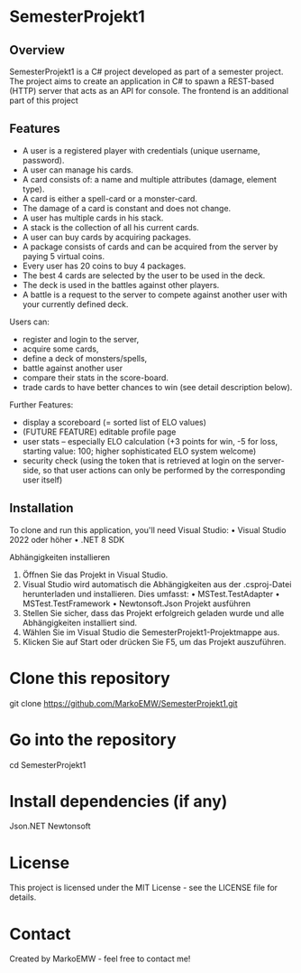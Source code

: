 # SemesterProjekt1

## Overview
SemesterProjekt1 is a C# project developed as part of a semester project. The project aims to create an application in C# to spawn a REST-based (HTTP) server that acts as an API for console. The frontend is an additional part of this project

## Features
- A user is a registered player with credentials (unique username, password).
- A user can manage his cards.
- A card consists of: a name and multiple attributes (damage, element type).
- A card is either a spell-card or a monster-card.
- The damage of a card is constant and does not change.
- A user has multiple cards in his stack.
- A stack is the collection of all his current cards.
- A user can buy cards by acquiring packages.
- A package consists of cards and can be acquired from the server by paying 5 virtual coins.
- Every user has 20 coins to buy 4 packages.
- The best 4 cards are selected by the user to be used in the deck.
- The deck is used in the battles against other players.
- A battle is a request to the server to compete against another user with your currently defined deck.

Users can:
- register and login to the server,
- acquire some cards,
- define a deck of monsters/spells,
- battle against another user
- compare their stats in the score-board.
- trade cards to have better chances to win (see detail description below).

Further Features:
- display a scoreboard (= sorted list of ELO values)
- (FUTURE FEATURE)  editable profile page
- user stats – especially ELO calculation (+3 points for win, -5 for loss, starting value: 100;
higher sophisticated ELO system welcome)
- security check (using the token that is retrieved at login on the server-side, so that user
actions can only be performed by the corresponding user itself)


## Installation
To clone and run this application, you'll need Visual Studio:
•	Visual Studio 2022 oder höher
•	.NET 8 SDK

Abhängigkeiten installieren
1.	Öffnen Sie das Projekt in Visual Studio.
2.	Visual Studio wird automatisch die Abhängigkeiten aus der .csproj-Datei herunterladen und installieren. Dies umfasst:
•	MSTest.TestAdapter
•	MSTest.TestFramework
•	Newtonsoft.Json
Projekt ausführen
1.	Stellen Sie sicher, dass das Projekt erfolgreich geladen wurde und alle Abhängigkeiten installiert sind.
2.	Wählen Sie im Visual Studio die SemesterProjekt1-Projektmappe aus.
3.	Klicken Sie auf Start oder drücken Sie F5, um das Projekt auszuführen.


# Clone this repository
git clone https://github.com/MarkoEMW/SemesterProjekt1.git

# Go into the repository
cd SemesterProjekt1

# Install dependencies (if any)
Json.NET Newtonsoft

# License
This project is licensed under the MIT License - see the LICENSE file for details.

# Contact
Created by MarkoEMW - feel free to contact me!

